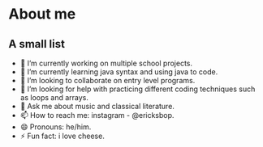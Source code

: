 # About me



## A small list

- 🔭 I’m currently working on multiple school projects.
- 🌱 I’m currently learning java syntax and using java to code.
- 👯 I’m looking to collaborate on entry level programs.
- 🤔 I’m looking for help with practicing different coding techniques such as loops and arrays.
- 💬 Ask me about music and classical literature.
- 📫 How to reach me: instagram - @ericksbop.
- 😄 Pronouns: he/him.
- ⚡ Fun fact: i love cheese.

